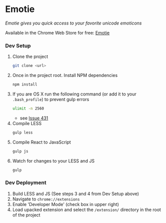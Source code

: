 # Emotie

_Emotie gives you quick access to your favorite unicode emoticons_

Available in the Chrome Web Store for free: [Emotie](https://chrome.google.com/webstore/detail/emotie/hcfljnkdgalhlifbbgeonfpbejdenloa)

### Dev Setup

1. Clone the project
    ```bash
    git clone <url>
    ```
2. Once in the project root. Install NPM dependencies
    ```bash
    npm install
    ```
3. If you are OS X run the following command (or add it to your `.bash_profile`) to prevent gulp errors
    ```bash
    ulimit -n 2560
    ```
    - see [Issue 431](https://github.com/substack/node-browserify/issues/431)
3. Compile LESS
    ```bash
    gulp less
    ```
4. Compile React to JavaScript
    ```bash
    gulp js
    ```
5. Watch for changes to your LESS and JS
    ```bash
    gulp
    ```


### Dev Deployment
1. Build LESS and JS (See steps 3 and 4 from Dev Setup above)
2. Navigate to `chrome://extensions`
3. Enable 'Developer Mode' (check box in upper right)
4. Load upacked extension and select the `/extension/` directory in the root of the project
